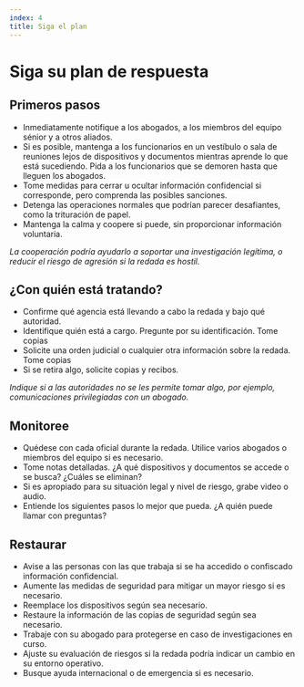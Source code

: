 ```yaml
---
index: 4
title: Siga el plan
---
```

# Siga su plan de respuesta

## Primeros pasos

* Inmediatamente notifique a los abogados, a los miembros del equipo sénior y a otros aliados.
* Si es posible, mantenga a los funcionarios en un vestíbulo o sala de reuniones lejos de dispositivos y documentos mientras aprende lo que está sucediendo. Pida a los funcionarios que se demoren hasta que lleguen los abogados.
* Tome medidas para cerrar u ocultar información confidencial si corresponde, pero comprenda las posibles sanciones.
* Detenga las operaciones normales que podrían parecer desafiantes, como la trituración de papel.
* Mantenga la calma y coopere si puede, sin proporcionar información voluntaria.

*La cooperación podría ayudarlo a soportar una investigación legítima, o reducir el riesgo de agresión si la redada es hostil.*

## ¿Con quién está tratando?

* Confirme qué agencia está llevando a cabo la redada y bajo qué autoridad.
* Identifique quién está a cargo. Pregunte por su identificación. Tome copias
* Solicite una orden judicial o cualquier otra información sobre la redada. Tome copias
* Si se retira algo, solicite copias y recibos.

*Indique si a las autoridades no se les permite tomar algo, por ejemplo, comunicaciones privilegiadas con un abogado.*

## Monitoree

* Quédese con cada oficial durante la redada. Utilice varios abogados o miembros del equipo si es necesario.
* Tome notas detalladas. ¿A qué dispositivos y documentos se accede o se busca? ¿Cuáles se eliminan?
* Si es apropiado para su situación legal y nivel de riesgo, grabe video o audio.
* Entiende los siguientes pasos lo mejor que pueda. ¿A quién puede llamar con preguntas?

## Restaurar

* Avise a las personas con las que trabaja si se ha accedido o confiscado información confidencial.
* Aumente las medidas de seguridad para mitigar un mayor riesgo si es necesario.
* Reemplace los dispositivos según sea necesario.
* Restaure la información de las copias de seguridad según sea necesario.
* Trabaje con su abogado para protegerse en caso de investigaciones en curso.
* Ajuste su evaluación de riesgos si la redada podría indicar un cambio en su entorno operativo.
* Busque ayuda internacional o de emergencia si es necesario.